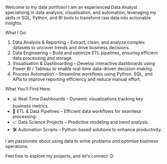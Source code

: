 Welcome to my data portfolio! I am an experienced Data Analyst specialising in data analysis, visualisation, and automation, leveraging my skills in SQL, Python, and BI tools to transform raw data into actionable insights.

What I Do:
1. Data Analysis & Reporting – Extract, clean, and analyze complex datasets to uncover trends and drive business decisions.
2. Data Engineering – Build and optimize ETL pipelines, ensuring efficient data processing and storage.
3. Visualisation & Dashboarding – Develop interactive dashboards using Power BI / Tableau to enable real-time data-driven decision-making.
4. Process Automation – Streamline workflows using Python, SQL, and APIs to improve reporting efficiency and reduce manual effort.

What You’ll Find Here:
- 📊 Real-Time Dashboards – Dynamic visualizations tracking key business metrics.
- 🔄 ETL & Data Pipelines – Efficient data workflows for seamless processing.
- 📈 Data Science Projects – Predictive modeling and trend analysis.
- 🛠 Automation Scripts – Python-based solutions to enhance productivity.
 
I am passionate about using data to solve problems and optimise business operations. 

Feel free to explore my projects, and let’s connect :D
